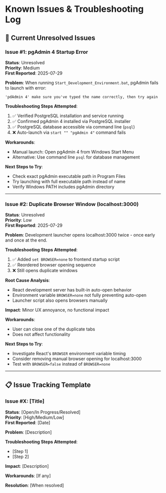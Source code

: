 # Known Issues & Troubleshooting Log

## 🚨 Current Unresolved Issues

### Issue #1: pgAdmin 4 Startup Error
**Status**: Unresolved  
**Priority**: Medium  
**First Reported**: 2025-07-29  

**Problem**: 
When running `Start_Development_Environment.bat`, pgAdmin fails to launch with error:
```
'pdAdmin 4' make sure you've typed the name correctly, then try again
```

**Troubleshooting Steps Attempted**:
1. ✅ Verified PostgreSQL installation and service running
2. ✅ Confirmed pgAdmin 4 installed via PostgreSQL installer
3. ✅ PostgreSQL database accessible via command line (`psql`)
4. ❌ Auto-launch via `start "" "pgAdmin 4"` command fails

**Workarounds**:
- Manual launch: Open pgAdmin 4 from Windows Start Menu
- Alternative: Use command line `psql` for database management

**Next Steps to Try**:
- Check exact pgAdmin executable path in Program Files
- Try launching with full executable path instead of name
- Verify Windows PATH includes pgAdmin directory

---

### Issue #2: Duplicate Browser Window (localhost:3000)
**Status**: Unresolved  
**Priority**: Low  
**First Reported**: 2025-07-29  

**Problem**: 
Development launcher opens localhost:3000 twice - once early and once at the end.

**Troubleshooting Steps Attempted**:
1. ✅ Added `set BROWSER=none` to frontend startup script
2. ✅ Reordered browser opening sequence  
3. ❌ Still opens duplicate windows

**Root Cause Analysis**:
- React development server has built-in auto-open behavior
- Environment variable `BROWSER=none` not fully preventing auto-open
- Launcher script also opens browsers manually

**Impact**: Minor UX annoyance, no functional impact

**Workarounds**:
- User can close one of the duplicate tabs
- Does not affect functionality

**Next Steps to Try**:
- Investigate React's `BROWSER` environment variable timing
- Consider removing manual browser opening for localhost:3000
- Test with `BROWSER=false` instead of `BROWSER=none`

---

## 📋 Issue Tracking Template

### Issue #X: [Title]
**Status**: [Open/In Progress/Resolved]  
**Priority**: [High/Medium/Low]  
**First Reported**: [Date]  

**Problem**: 
[Description]

**Troubleshooting Steps Attempted**:
- [Step 1]
- [Step 2]

**Impact**: [Description]

**Workarounds**: [If any]

**Resolution**: [When resolved]